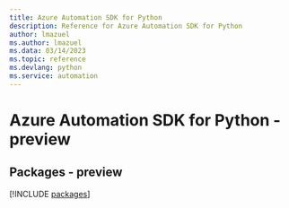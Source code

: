 ```yaml
---
title: Azure Automation SDK for Python
description: Reference for Azure Automation SDK for Python
author: lmazuel
ms.author: lmazuel
ms.data: 03/14/2023
ms.topic: reference
ms.devlang: python
ms.service: automation
---
```

# Azure Automation SDK for Python - preview
## Packages - preview
[!INCLUDE [packages](automation-index.md)]